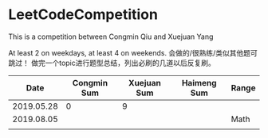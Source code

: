 # LeetCodeCompetition
This is a competition between Congmin Qiu and Xuejuan Yang

At least 2 on weekdays, at least 4 on weekends. 会做的/很熟练/类似其他题可跳过！
做完一个topic进行题型总结，列出必刷的几道以后反复刷。



| Date       | Congmin Sum | Xuejuan Sum | Haimeng Sum | Range |
| ---------- | ----------- | ----------- | ----------- | ----- |
| 2019.05.28 | 0           | 9           |             |       |
| 2019.08.05 |             |             |             | Math  |
|            |             |             |             |       |
